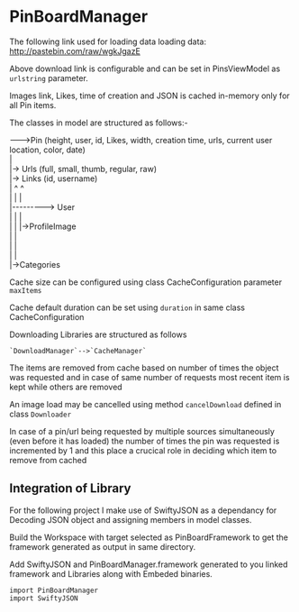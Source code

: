 # PinBoardManager

The following link used for loading data loading data: http://pastebin.com/raw/wgkJgazE

Above download link is configurable and can be set in PinsViewModel as `urlstring` parameter.

Images link, Likes, time of creation  and JSON is cached in-memory only for all Pin items.

The classes in model are structured as follows:-
<p>
  --->Pin (height, user, id, Likes, width, creation time, urls, current user location, color, date) <br/>  
     | <br/> 
     |-> Urls (full, small, thumb, regular, raw) <br/>
     |-> Links (id, username) <br/>
     |    ^        ^ <br/>
     |    |        | <br/>
     |---------> User <br/>
     |    |        | <br/>
     |    |        |->ProfileImage <br/> 
     |    | <br/>
     |    | <br/> 
     |    | <br/>
     |->Categories <br/>

Cache size can be configured using class CacheConfiguration parameter `maxItems`

Cache default duration can be set using `duration` in same class CacheConfiguration

Downloading Libraries are structured as follows

    `DownloadManager`-->`CacheManager`

The items are removed from cache based on number of times the object was requested and in case of same number of requests most recent item is kept while others are removed

An image load may be cancelled using method `cancelDownload` defined in class `Downloader`

In case of a pin/url being requested by multiple sources simultaneously (even before it has loaded) the number of times
the pin was requested is incremented by 1 and this place a crucical role in deciding which item to remove from cached

## Integration of Library


For the following project I make use of SwiftyJSON as a dependancy for Decoding JSON object and assigning members in model classes.

Build the Workspace with target selected as PinBoardFramework to get the framework generated as output in same directory.

Add SwiftyJSON and PinBoardManager.framework generated to you linked framework and Libraries along with Embeded binaries.

`import PinBoardManager` <br/>
`import SwiftyJSON`
